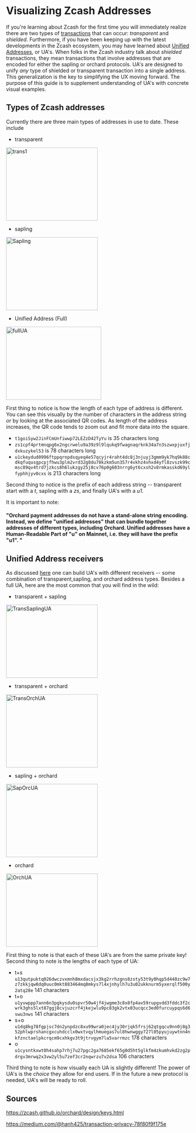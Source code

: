 
# Visualizing Zcash Addresses

If you're learning about Zcash for the first time you will immediately realize there are two types of [transactions](https://zechub.notion.site/Transactions-2862a2c98a104c3fa08402fb9d5b71b8) that can occur: *transparent* and *shielded*.
Furthermore, if you have been keeping up with the latest developments in the Zcash ecosystem, you may have learned about [Unified Addresses](https://electriccoin.co/blog/unified-addresses-in-zcash-explained/), or UA's.
When folks in the Zcash industry talk about *shielded* transactions, they mean transactions that involve addresses that are encoded for either the sapling or orchard protocols. 
UA's are designed to unify *any* type of shielded or transparent transaction into a single address. This generalization is the key to simplifying the UX moving forward. The purpose of this guide is to supplement understanding of UA's with concrete visual examples.

## Types of Zcash addresses

Currently there are three main types of addresses in use to date. These include

* transparent

<img src="https://user-images.githubusercontent.com/81990132/219261771-a9957ec3-2841-4073-9cfd-1db9d6356693.png" alt="trans1" width="250" height="200" />

* sapling

<img src="https://user-images.githubusercontent.com/81990132/219261784-1a617e70-f588-4eed-96bf-f0789d7af58a.png" alt="Sapling" width="250" height="200" />


* Unified Address (Full)

<img src="https://user-images.githubusercontent.com/81990132/219261794-bcc79db6-4dc6-4c6a-867b-3717b81e6b71.png" alt="fullUA" width="260" height="200" />


First thing to notice is how the length of each type of address is different. You can see this visually by the number of characters in the address string *or* by looking at the associated QR codes. As length of the address increases, the QR code tends to zoom out and fit more data into the square.

* `t1goiSyw2JinFCmUnfiwwp72LEZzD42TyYu` is 35 characters long
* `zs1cpf4prtmnqpg6x2ngcrwelu9a39z9l9lqukq9fwagnaqrknk34a7n3szwxpjuxfjdxkuzykel53` is 78 characters long
* `u1ckeydud0996ftppqrnpdsqyeq4e57qcyjr4raht4dc8j3njuyj3gmm9yk7hq9k88cdkqfuqusgpcpjfhwu3plm2vrd32g8du78kzkm5un357r4vkhz4vhxd4yfl8zvszk99cmsc89qv4trd7jzkcs8h6lukzgy25j8cv76p0g603nrrg6yt6cxsh2v8rmkasskd69ylfyphhjyv0cxs` is 213 characters long

Second thing to notice is the prefix of each address string -- transparent start with a *t*, sapling with a *zs*, and finally UA's with a *u1*.

It is important to note:

#### "Orchard payment addresses do not have a stand-alone string encoding. Instead, we define "unified addresses" that can bundle together addresses of different types, including Orchard. Unified addresses have a Human-Readable Part of "u" on Mainnet, i.e. they will have the prefix "u1". "

## Unified Address receivers

As discussed [here](https://medium.com/@hanh425/transaction-privacy-78f80f9f175e) one can build UA's with different receivers -- some combination of transparent,sapling, and orchard address types.
Besides a full UA, here are the most common that you will find in the wild:

* transparent + sapling

<img src="https://user-images.githubusercontent.com/81990132/219267475-38ad1419-0aac-4205-b18e-6873283f9d85.png" alt="TransSaplingUA" width="250" height="200" />

* transparent + orchard

<img src="https://user-images.githubusercontent.com/81990132/219267496-90db21ff-f4e1-4a50-8f2a-1a71d995652a.png" alt="TransOrchUA" width="250" height="200" />

* sapling + orchard

<img src="https://user-images.githubusercontent.com/81990132/219267520-6b731ec2-e911-4469-acc5-c39d4addcac2.png" alt="SapOrcUA" width="250" height="200" />

* orchard
  
<img src="https://user-images.githubusercontent.com/81990132/219267538-1a748fff-4034-4559-96ac-182723409b3a.png" alt="OrchUA" width="250" height="200" />

First thing to note is that each of these UA's are from the same private key! Second thing to note is the lengths of each type of UA:

* t+s `u13qutpuktq026dwczvxmnh8mxdacsjx3kg2rrhzgns8zsty53t9y0hqp5d440zc9w7z7zkkjqw8dq0uuc0mkt883464mq8mkys7l4xjnhylh7u3u02ukknurm5yxerqlf500y2atq28e` 141 characters
* t+o `u1yvwppp7ann6n3pgkysdu0spvr50w4jf4jwgme3c8x8fp4av59rupgvdd3fddc3f2cwrk3ghs5lxt87ggj8cvjuzcrf4jkejwlu9pc83gk2vtx03ucqcc3ed0furcuypqs6d6swu3nws` 141 characters
* s+o `u1dq8kg78fgpjsc7dn2ynpdzc8xu99wra0jec4jy30rjqk5frsj62qtgqcu9nn0j8g352phlwprshancgxcuhdcclx0wxtvqylhmuegas7ul8hwnwggy727l05pyujuywtnn4nkfznctaelpkcrqcm9cxhkgv3t9jtrvgym7la5varrmzc` 178 characters
* o   `u1cysntkxwt0h4sahp7rhj7u27pgc2ga7685ekf65g0d5ht5glkfm4zkumhvkd2zg2pdrgv3mrwq2x3vw2yl5u7zef3cr2nqwrzu7v2dsa` 106 characters

Third thing to note is how visually each UA is slightly different! The power of UA's is the *choice* they allow for end users. If in the future a new protocol is needed, UA's will be ready to roll.

## Sources

https://zcash.github.io/orchard/design/keys.html

https://medium.com/@hanh425/transaction-privacy-78f80f9f175e
